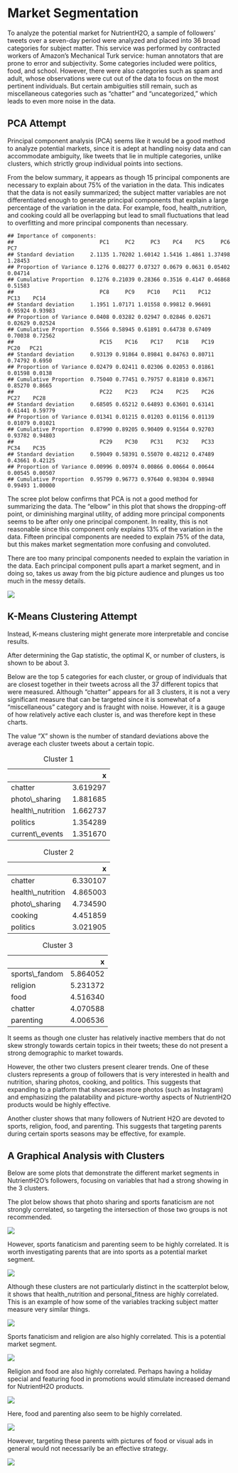Market Segmentation
===================

To analyze the potential market for NutrientH2O, a sample of followers’
tweets over a seven-day period were analyzed and placed into 36 broad
categories for subject matter. This service was performed by contracted
workers of Amazon’s Mechanical Turk service: human annotators that are
prone to error and subjectivity. Some categories included were politics,
food, and school. However, there were also categories such as spam and
adult, whose observations were cut out of the data to focus on the most
pertinent individuals. But certain ambiguities still remain, such as
miscellaneous categories such as “chatter” and “uncategorized,” which
leads to even more noise in the data.

PCA Attempt
-----------

Principal component analysis (PCA) seems like it would be a good method
to analyze potential markets, since it is adept at handling noisy data
and can accommodate ambiguity, like tweets that lie in multiple
categories, unlike clusters, which strictly group individual points into
sections.

From the below summary, it appears as though 15 principal components are
necessary to explain about 75% of the variation in the data. This
indicates that the data is not easily summarized; the subject matter
variables are not differentiated enough to generate principal components
that explain a large percentage of the variation in the data. For
example, food, health\_nutrition, and cooking could all be overlapping
but lead to small fluctuations that lead to overfitting and more
principal components than necessary.

    ## Importance of components:
    ##                           PC1     PC2     PC3    PC4    PC5     PC6     PC7
    ## Standard deviation     2.1135 1.70202 1.60142 1.5416 1.4861 1.37498 1.28453
    ## Proportion of Variance 0.1276 0.08277 0.07327 0.0679 0.0631 0.05402 0.04714
    ## Cumulative Proportion  0.1276 0.21039 0.28366 0.3516 0.4147 0.46868 0.51583
    ##                           PC8     PC9    PC10    PC11    PC12    PC13    PC14
    ## Standard deviation     1.1951 1.07171 1.01558 0.99812 0.96691 0.95924 0.93983
    ## Proportion of Variance 0.0408 0.03282 0.02947 0.02846 0.02671 0.02629 0.02524
    ## Cumulative Proportion  0.5566 0.58945 0.61891 0.64738 0.67409 0.70038 0.72562
    ##                           PC15    PC16    PC17    PC18    PC19    PC20   PC21
    ## Standard deviation     0.93139 0.91864 0.89841 0.84763 0.80711 0.74792 0.6950
    ## Proportion of Variance 0.02479 0.02411 0.02306 0.02053 0.01861 0.01598 0.0138
    ## Cumulative Proportion  0.75040 0.77451 0.79757 0.81810 0.83671 0.85270 0.8665
    ##                           PC22    PC23    PC24    PC25    PC26    PC27    PC28
    ## Standard deviation     0.68505 0.65212 0.64893 0.63601 0.63141 0.61441 0.59779
    ## Proportion of Variance 0.01341 0.01215 0.01203 0.01156 0.01139 0.01079 0.01021
    ## Cumulative Proportion  0.87990 0.89205 0.90409 0.91564 0.92703 0.93782 0.94803
    ##                           PC29    PC30    PC31    PC32    PC33    PC34    PC35
    ## Standard deviation     0.59049 0.58391 0.55070 0.48212 0.47489 0.43661 0.42125
    ## Proportion of Variance 0.00996 0.00974 0.00866 0.00664 0.00644 0.00545 0.00507
    ## Cumulative Proportion  0.95799 0.96773 0.97640 0.98304 0.98948 0.99493 1.00000

The scree plot below confirms that PCA is not a good method for
summarizing the data. The “elbow” in this plot that shows the
dropping-off point, or diminishing marginal utility, of adding more
principal components seems to be after only one principal component. In
reality, this is not reasonable since this component only explains 13%
of the variation in the data. Fifteen principal components are needed to
explain 75% of the data, but this makes market segmentation more
confusing and convoluted.

There are too many principal components needed to explain the variation
in the data. Each principal component pulls apart a market segment, and
in doing so, takes us away from the big picture audience and plunges us
too much in the messy details.

![](market_files/figure-markdown_strict/unnamed-chunk-3-1.png)

K-Means Clustering Attempt
--------------------------

Instead, K-means clustering might generate more interpretable and
concise results.

After determining the Gap statistic, the optimal K, or number of
clusters, is shown to be about 3.

Below are the top 5 categories for each cluster, or group of individuals
that are closest together in their tweets across all the 37 different
topics that were measured. Although “chatter” appears for all 3
clusters, it is not a very significant measure that can be targeted
since it is somewhat of a “miscellaneous” category and is fraught with
noise. However, it is a gauge of how relatively active each cluster is,
and was therefore kept in these charts.

The value “X” shown is the number of standard deviations above the
average each cluster tweets about a certain topic.

<table class="table table-striped" style="width: auto !important; margin-left: auto; margin-right: auto;">
<caption>
Cluster 1
</caption>
<thead>
<tr>
<th style="text-align:left;">
</th>
<th style="text-align:right;">
x
</th>
</tr>
</thead>
<tbody>
<tr>
<td style="text-align:left;">
chatter
</td>
<td style="text-align:right;">
3.619297
</td>
</tr>
<tr>
<td style="text-align:left;">
photo\_sharing
</td>
<td style="text-align:right;">
1.881685
</td>
</tr>
<tr>
<td style="text-align:left;">
health\_nutrition
</td>
<td style="text-align:right;">
1.662737
</td>
</tr>
<tr>
<td style="text-align:left;">
politics
</td>
<td style="text-align:right;">
1.354289
</td>
</tr>
<tr>
<td style="text-align:left;">
current\_events
</td>
<td style="text-align:right;">
1.351670
</td>
</tr>
</tbody>
</table>
<table class="table table-striped" style="width: auto !important; margin-left: auto; margin-right: auto;">
<caption>
Cluster 2
</caption>
<thead>
<tr>
<th style="text-align:left;">
</th>
<th style="text-align:right;">
x
</th>
</tr>
</thead>
<tbody>
<tr>
<td style="text-align:left;">
chatter
</td>
<td style="text-align:right;">
6.330107
</td>
</tr>
<tr>
<td style="text-align:left;">
health\_nutrition
</td>
<td style="text-align:right;">
4.865003
</td>
</tr>
<tr>
<td style="text-align:left;">
photo\_sharing
</td>
<td style="text-align:right;">
4.734590
</td>
</tr>
<tr>
<td style="text-align:left;">
cooking
</td>
<td style="text-align:right;">
4.451859
</td>
</tr>
<tr>
<td style="text-align:left;">
politics
</td>
<td style="text-align:right;">
3.021905
</td>
</tr>
</tbody>
</table>
<table class="table table-striped" style="width: auto !important; margin-left: auto; margin-right: auto;">
<caption>
Cluster 3
</caption>
<thead>
<tr>
<th style="text-align:left;">
</th>
<th style="text-align:right;">
x
</th>
</tr>
</thead>
<tbody>
<tr>
<td style="text-align:left;">
sports\_fandom
</td>
<td style="text-align:right;">
5.864052
</td>
</tr>
<tr>
<td style="text-align:left;">
religion
</td>
<td style="text-align:right;">
5.231372
</td>
</tr>
<tr>
<td style="text-align:left;">
food
</td>
<td style="text-align:right;">
4.516340
</td>
</tr>
<tr>
<td style="text-align:left;">
chatter
</td>
<td style="text-align:right;">
4.070588
</td>
</tr>
<tr>
<td style="text-align:left;">
parenting
</td>
<td style="text-align:right;">
4.006536
</td>
</tr>
</tbody>
</table>

It seems as though one cluster has relatively inactive members that do
not skew strongly towards certain topics in their tweets; these do not
present a strong demographic to market towards.

However, the other two clusters present clearer trends. One of these
clusters represents a group of followers that is very interested in
health and nutrition, sharing photos, cooking, and politics. This
suggests that expanding to a platform that showcases more photos (such
as Instagram) and emphasizing the palatability and picture-worthy
aspects of NutrientH2O products would be highly effective.

Another cluster shows that many followers of Nutrient H2O are devoted to
sports, religion, food, and parenting. This suggests that targeting
parents during certain sports seasons may be effective, for example.

A Graphical Analysis with Clusters
----------------------------------

Below are some plots that demonstrate the different market segments in
NutrientH2O’s followers, focusing on variables that had a strong showing
in the 3 clusters.

The plot below shows that photo sharing and sports fanaticism are not
strongly correlated, so targeting the intersection of those two groups
is not recommended.

![](market_files/figure-markdown_strict/unnamed-chunk-9-1.png)

However, sports fanaticism and parenting seem to be highly correlated.
It is worth investigating parents that are into sports as a potential
market segment.

![](market_files/figure-markdown_strict/unnamed-chunk-10-1.png)

Although these clusters are not particularly distinct in the scatterplot
below, it shows that health\_nutrition and personal\_fitness are highly
correlated. This is an example of how some of the variables tracking
subject matter measure very similar things.

![](market_files/figure-markdown_strict/unnamed-chunk-11-1.png)

Sports fanaticism and religion are also highly correlated. This is a
potential market segment.

![](market_files/figure-markdown_strict/unnamed-chunk-12-1.png)

Religion and food are also highly correlated. Perhaps having a holiday
special and featuring food in promotions would stimulate increased
demand for NutrientH2O products.

![](market_files/figure-markdown_strict/unnamed-chunk-13-1.png)

Here, food and parenting also seem to be highly correlated.

![](market_files/figure-markdown_strict/unnamed-chunk-15-1.png)

However, targeting these parents with pictures of food or visual ads in
general would not necessarily be an effective strategy.

![](market_files/figure-markdown_strict/unnamed-chunk-16-1.png)
